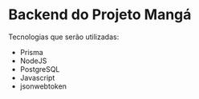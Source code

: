 # Backend do Projeto Mangá
<p>Tecnologias que serão utilizadas:</p>
<ul>
    <li>Prisma</li>
    <li>NodeJS</li>
    <li>PostgreSQL</li>
    <li>Javascript</li>
    <li>jsonwebtoken</li>
</ul>

